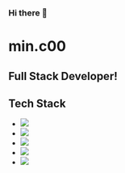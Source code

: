 ### Hi there 👋

<!--
**MinChangJeong/MinChangJeong** is a ✨ _special_ ✨ repository because its `README.md` (this file) appears on your GitHub profile.

Here are some ideas to get you started:

- 🔭 I’m currently working on ...
- 🌱 I’m currently learning ...
- 👯 I’m looking to collaborate on ...
- 🤔 I’m looking for help with ...
- 💬 Ask me about ...
- 📫 How to reach me: ...
- 😄 Pronouns: ...
- ⚡ Fun fact: ...
-->

# min.c00
## Full Stack Developer!

## Tech Stack

- <img src="https://img.shields.io/badge/Python-3766AB?style=flat-square&logo=Python&logoColor=white"/>
- <img src="https://img.shields.io/badge/Java-3766AB?style=flat-square&logo=Java&logoColor=orange"/>
- <img src="https://img.shields.io/badge/Spring-3766AB?style=flat-square&logo=Spring&logoColor=green"/>
- <img src="https://img.shields.io/badge/React-3766AB?style=flat-square&logo=React&logoColor=blue"/>
- <img src="https://img.shields.io/badge/Mysql-3766AB?style=flat-square&logo=Mysql&logoColor=whiteblue"/>
